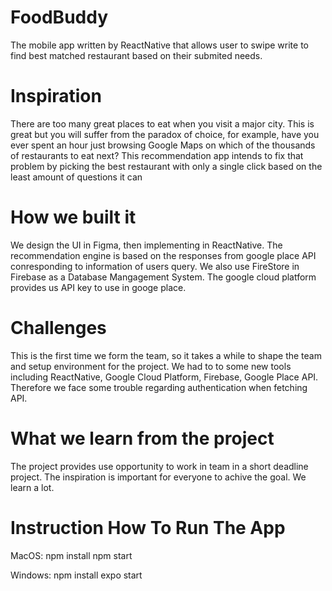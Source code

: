 # FoodBuddy
The mobile app written by ReactNative that allows user to swipe write to find best matched restaurant based on their submited needs.

# Inspiration
There are too many great places to eat when you visit a major city. This is great but you will suffer from the paradox of choice, for example, have you ever spent an hour just browsing Google Maps on which of the thousands of restaurants to eat next? This recommendation app intends to fix that problem by  picking the best restaurant with only a single click based on the least amount of questions it can

# How we built it
We design the UI in Figma, then implementing in ReactNative. The recommendation engine is based on the responses from google place API conresponding to information of users query. We also use FireStore in Firebase as a Database Mangagement System. The google cloud platform provides us API key to use in googe place. 

# Challenges
This is the first time we form the team, so it takes a while to shape the team and setup environment for the project.
We had to to some new tools including ReactNative, Google Cloud Platform, Firebase, Google Place API. Therefore we face some trouble regarding authentication when fetching API.

# What we learn from the project
The project provides use opportunity to work in team in a short deadline project. The inspiration is important for everyone to achive the goal.
We learn a lot.

# Instruction How To Run The App
 
 MacOS: npm install 
        npm start
        
 Windows: npm install
          expo start
